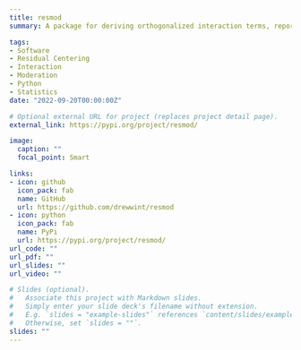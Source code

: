 ```yaml
---
title: resmod
summary: A package for deriving orthogonalized interaction terms, reporting interaction analyses, and visualization of interactions (Role Author)

tags:
- Software
- Residual Centering
- Interaction
- Moderation
- Python
- Statistics
date: "2022-09-20T00:00:00Z"

# Optional external URL for project (replaces project detail page).
external_link: https://pypi.org/project/resmod/

image:
  caption: ""
  focal_point: Smart

links:
- icon: github
  icon_pack: fab
  name: GitHub
  url: https://github.com/drewwint/resmod
- icon: python
  icon_pack: fab
  name: PyPi
  url: https://pypi.org/project/resmod/
url_code: ""
url_pdf: ""
url_slides: ""
url_video: ""

# Slides (optional).
#   Associate this project with Markdown slides.
#   Simply enter your slide deck's filename without extension.
#   E.g. `slides = "example-slides"` references `content/slides/example-slides.md`.
#   Otherwise, set `slides = ""`.
slides: ""
---
```



